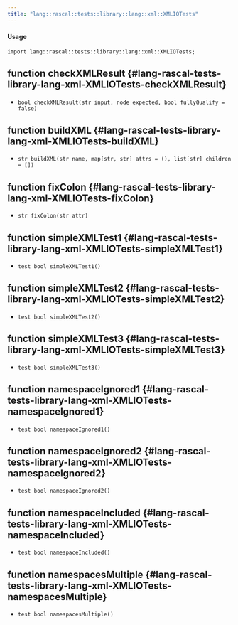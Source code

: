 ```yaml
---
title: "lang::rascal::tests::library::lang::xml::XMLIOTests"
---
```


#### Usage

`import lang::rascal::tests::library::lang::xml::XMLIOTests;`


## function checkXMLResult {#lang-rascal-tests-library-lang-xml-XMLIOTests-checkXMLResult}

* ``bool checkXMLResult(str input, node expected, bool fullyQualify = false)``

## function buildXML {#lang-rascal-tests-library-lang-xml-XMLIOTests-buildXML}

* ``str buildXML(str name, map[str, str] attrs = (), list[str] children = [])``

## function fixColon {#lang-rascal-tests-library-lang-xml-XMLIOTests-fixColon}

* ``str fixColon(str attr)``

## function simpleXMLTest1 {#lang-rascal-tests-library-lang-xml-XMLIOTests-simpleXMLTest1}

* ``test bool simpleXMLTest1()``

## function simpleXMLTest2 {#lang-rascal-tests-library-lang-xml-XMLIOTests-simpleXMLTest2}

* ``test bool simpleXMLTest2()``

## function simpleXMLTest3 {#lang-rascal-tests-library-lang-xml-XMLIOTests-simpleXMLTest3}

* ``test bool simpleXMLTest3()``

## function namespaceIgnored1 {#lang-rascal-tests-library-lang-xml-XMLIOTests-namespaceIgnored1}

* ``test bool namespaceIgnored1()``

## function namespaceIgnored2 {#lang-rascal-tests-library-lang-xml-XMLIOTests-namespaceIgnored2}

* ``test bool namespaceIgnored2()``

## function namespaceIncluded {#lang-rascal-tests-library-lang-xml-XMLIOTests-namespaceIncluded}

* ``test bool namespaceIncluded()``

## function namespacesMultiple {#lang-rascal-tests-library-lang-xml-XMLIOTests-namespacesMultiple}

* ``test bool namespacesMultiple()``

